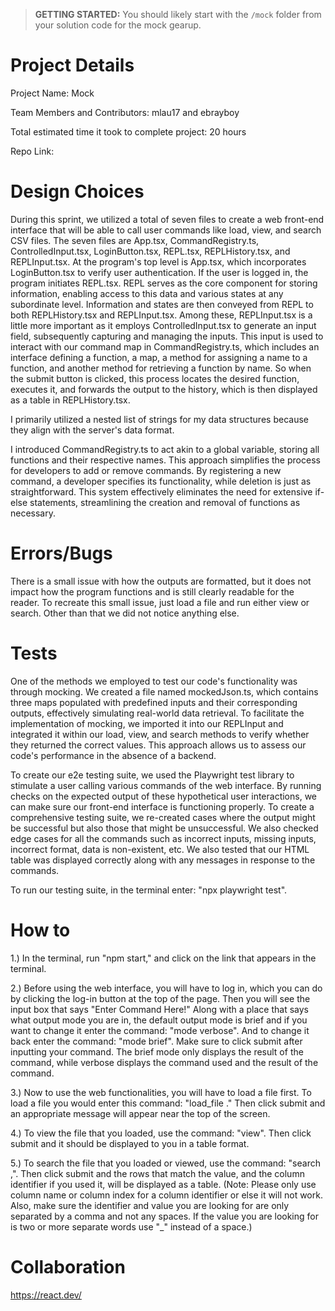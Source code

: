 > **GETTING STARTED:** You should likely start with the `/mock` folder from your solution code for the mock gearup.

# Project Details
Project Name: Mock

Team Members and Contributors: mlau17 and ebrayboy

Total estimated time it took to complete project: 20 hours

Repo Link: 

# Design Choices
During this sprint, we utilized a total of seven files to create a web front-end interface that will be able to call user commands like load, view, and search CSV files. The seven files are App.tsx, CommandRegistry.ts, ControlledInput.tsx, LoginButton.tsx, REPL.tsx, REPLHistory.tsx, and REPLInput.tsx. At the program's top level is App.tsx, which incorporates LoginButton.tsx to verify user authentication. If the user is logged in, the program initiates REPL.tsx. REPL serves as the core component for storing information, enabling access to this data and various states at any subordinate level. Information and states are then conveyed from REPL to both REPLHistory.tsx and REPLInput.tsx. Among these, REPLInput.tsx is a little more important as it employs ControlledInput.tsx to generate an input field, subsequently capturing and managing the inputs. This input is used to interact with our command map in CommandRegistry.ts, which includes an interface defining a function, a map, a method for assigning a name to a function, and another method for retrieving a function by name. So when the submit button is clicked, this process locates the desired function, executes it, and forwards the output to the history, which is then displayed as a table in REPLHistory.tsx.

I primarily utilized a nested list of strings for my data structures because they align with the server's data format.

I introduced CommandRegistry.ts to act akin to a global variable, storing all functions and their respective names. This approach simplifies the process for developers to add or remove commands. By registering a new command, a developer specifies its functionality, while deletion is just as straightforward. This system effectively eliminates the need for extensive if-else statements, streamlining the creation and removal of functions as necessary. 

# Errors/Bugs
There is a small issue with how the outputs are formatted, but it does not impact how the program functions and is still clearly readable for the reader. To recreate this small issue, just load a file and run either view or search. Other than that we did not notice anything else.

# Tests
One of the methods we employed to test our code's functionality was through mocking. We created a file named mockedJson.ts, which contains three maps populated with predefined inputs and their corresponding outputs, effectively simulating real-world data retrieval. To facilitate the implementation of mocking, we imported it into our REPLInput and integrated it within our load, view, and search methods to verify whether they returned the correct values. This approach allows us to assess our code's performance in the absence of a backend.

To create our e2e testing suite, we used the Playwright test library to stimulate a user calling various commands of the web interface. By running checks on the expected output of these hypothetical user interactions, we can make sure our front-end interface is functioning properly. To create a comprehensive testing suite, we re-created cases where the output might be successful but also those that might be unsuccessful. We also checked edge cases for all the commands such as incorrect inputs, missing inputs, incorrect format, data is non-existent, etc. We also tested that our HTML table was displayed correctly along with any messages in response to the commands.

To run our testing suite, in the terminal enter: "npx playwright test".

# How to
1.) In the terminal, run "npm start," and click on the link that appears in the terminal.

2.) Before using the web interface, you will have to log in, which you can do by clicking the log-in button at the top of the page. Then you will see the input box that says "Enter Command Here!" Along with a place that says what output mode you are in, the default output mode is brief and if you want to change it enter the command: "mode verbose". And to change it back enter the command: "mode brief". Make sure to click submit after inputting your command. The brief mode only displays the result of the command, while verbose displays the command used and the result of the command.

3.) Now to use the web functionalities, you will have to load a file first. To load a file you would enter this command: "load_file <file-path>." Then click submit and an appropriate message will appear near the top of the screen. 

4.) To view the file that you loaded, use the command: "view". Then click submit and it should be displayed to you in a table format. 

5.) To search the file that you loaded or viewed, use the command: "search <column identifier>,<value>". Then click submit and the rows that match the value, and the column identifier if you used it, will be displayed as a table. (Note: Please only use column name or column index for a column identifier or else it will not work. Also, make sure the identifier and value you are looking for are only separated by a comma and not any spaces. If the value you are looking for is two or more separate words use "_" instead of a space.)

# Collaboration
https://react.dev/
